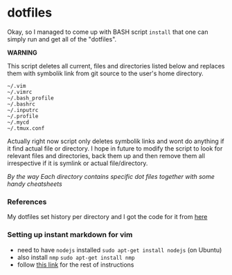 # dotfiles

Okay, so I managed to come up with BASH script `install` that one can simply run and get all of the
"dotfiles". 

**WARNING** 

This script deletes all current, files and directories listed below and replaces them with symbolik link
from git source to the user's home directory.

~~~{.output}
~/.vim
~/.vimrc
~/.bash_profile
~/.bashrc
~/.inputrc
~/.profile
~/.mycd
~/.tmux.conf
~~~

Actually right now script only deletes symbolik links and wont do anything if it find actual file or
directory. I hope in future to modify the script to look for relevant files and directories, back them up
and then remove them all irrespective if it is symlink or actual file/directory.


_By the way Each directory contains specific dot files together with some handy cheatsheets_

### References

My dotfiles set history per directory and I got the code for it from [here](https://gist.github.com/leipzig/1651133)

### Setting up instant markdown for vim 

- need to have `nodejs` installed `sudo apt-get install nodejs` (on Ubuntu)
- also install `nmp` `sudo apt-get install nmp`
- follow [this link](https://github.com/suan/vim-instant-markdown) for the rest of instructions
